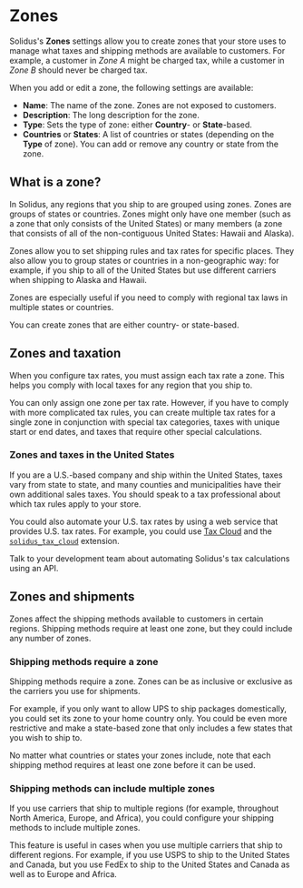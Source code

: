 # Zones

Solidus's **Zones** settings allow you to create zones that your store uses to
manage what taxes and shipping methods are available to customers. For example,
a customer in *Zone A* might be charged tax, while a customer in *Zone B* should
never be charged tax.

When you add or edit a zone, the following settings are available:

- **Name**: The name of the zone. Zones are not exposed to customers. 
- **Description**: The long description for the zone.
- **Type**: Sets the type of zone: either **Country**- or **State**-based.
- **Countries** or **States**: A list of countries or states (depending on the
    **Type** of zone). You can add or remove any country or state from the zone.

<!-- TODO:
  Add screenshot of zones settings, emphasizing the countries/states
  setting being used.
-->

## What is a zone?

In Solidus, any regions that you ship to are grouped using zones. Zones are
groups of states or countries. Zones might only have one member (such as a zone
that only consists of the United States) or many members (a zone that consists
of all of the non-contiguous United States: Hawaii and Alaska).

Zones allow you to set shipping rules and tax rates for specific places. They
also allow you to group states or countries in a non-geographic way: for example,
if you ship to all of the United States but use different carriers when shipping
to Alaska and Hawaii.

Zones are especially useful if you need to comply with regional tax laws in
multiple states or countries. 

You can create zones that are either country- or state-based.

## Zones and taxation

When you configure tax rates, you must assign each tax rate a zone. This helps
you comply with local taxes for any region that you ship to.

You can only assign one zone per tax rate. However, if you have to comply with
more complicated tax rules, you can create multiple tax rates for a single zone
in conjunction with special tax categories, taxes with unique start or end
dates, and taxes that require other special calculations.

### Zones and taxes in the United States

If you are a U.S.-based company and ship within the United States, taxes vary
from state to state, and many counties and municipalities have their own
additional sales taxes. You should speak to a tax professional about which tax
rules apply to your store.

You could also automate your U.S. tax rates by using a web service that provides
U.S. tax rates. For example, you could use [Tax Cloud][tax-cloud] and the
[`solidus_tax_cloud`][solidus-tax-cloud] extension.

Talk to your development team about automating Solidus's tax calculations using
an API. 

[solidus-tax-cloud]: https://github.com/solidusio-contrib/solidus_tax_cloud
[tax-cloud]: https://taxcloud.net

## Zones and shipments

Zones affect the shipping methods available to customers in certain regions.
Shipping methods require at least one zone, but they could include any number of
zones.

### Shipping methods require a zone

Shipping methods require a zone. Zones can be as inclusive or exclusive as the
carriers you use for shipments.

For example, if you only want to allow UPS to ship packages domestically, you
could set its zone to your home country only. You could be even more restrictive
and make a state-based zone that only includes a few states that you wish to
ship to.

No matter what countries or states your zones include, note that each shipping
method requires at least one zone before it can be used.

### Shipping methods can include multiple zones

If you use carriers that ship to multiple regions (for example, throughout North
America, Europe, and Africa), you could configure your shipping methods to
include multiple zones.

This feature is useful in cases when you use multiple carriers that ship to
different regions. For example, if you use USPS to ship to the United States and
Canada, but you use FedEx to ship to the United States and Canada as well as to
Europe and Africa.